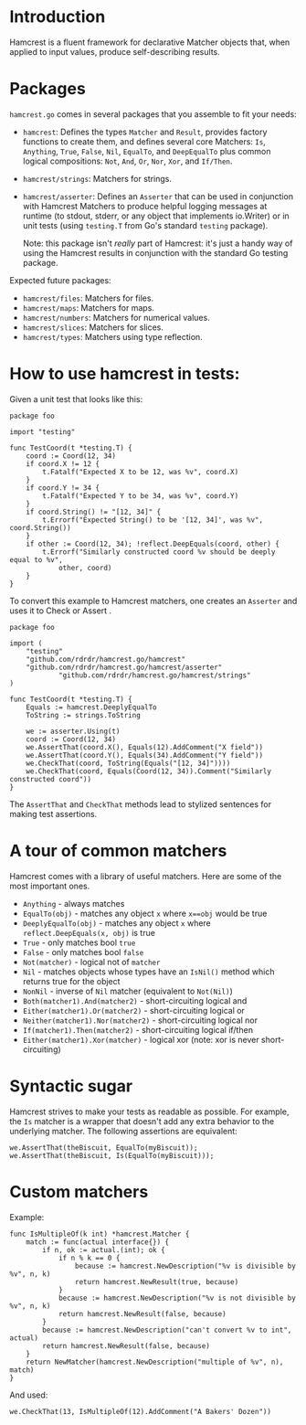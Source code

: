 Introduction
============

Hamcrest is a fluent framework for declarative Matcher objects
that, when applied to input values, produce self-describing
results.

Packages
========

`hamcrest.go` comes in several packages that you assemble to fit your needs:

*  `hamcrest`:  Defines the types `Matcher` and `Result`, provides factory
    functions to create them, and defines several core Matchers:
    `Is`, `Anything`, `True`, `False`, `Nil`, `EqualTo`, and `DeepEqualTo`
    plus common logical compositions: `Not`, `And`, `Or`, `Nor`, `Xor`,
    and `If/Then`.

*   `hamcrest/strings`:  Matchers for strings.

*   `hamcrest/asserter`:  Defines an `Asserter` that can be used in conjunction 
    with Hamcrest Matchers to produce helpful logging messages at runtime
    (to stdout, stderr, or any object that implements io.Writer) or in
    unit tests (using `testing.T` from Go's standard `testing` package).

    Note: this package isn't *really* part of Hamcrest:  it's just a handy
    way of using the Hamcrest results in conjunction with the standard Go
    testing package.

Expected future packages:

*   `hamcrest/files`:  Matchers for files.
*   `hamcrest/maps`:  Matchers for maps.
*   `hamcrest/numbers`:  Matchers for numerical values.
*   `hamcrest/slices`:  Matchers for slices.
*   `hamcrest/types`:  Matchers using type reflection.


How to use hamcrest in tests:
=============================

Given a unit test that looks like this:

	package foo
	
	import "testing"
	
	func TestCoord(t *testing.T) {
		coord := Coord(12, 34)
		if coord.X != 12 {
			t.Fatalf("Expected X to be 12, was %v", coord.X)
		}
		if coord.Y != 34 {
			t.Fatalf("Expected Y to be 34, was %v", coord.Y)
		}
		if coord.String() != "[12, 34]" {
			t.Errorf("Expected String() to be '[12, 34]', was %v", coord.String())
		}
		if other := Coord(12, 34); !reflect.DeepEquals(coord, other) {
			t.Errorf("Similarly constructed coord %v should be deeply equal to %v",
				other, coord)
		}
	}
	
To convert this example to Hamcrest matchers, one creates an `Asserter`
and uses it to Check or Assert .

	package foo
	
	import (
		"testing"
		"github.com/rdrdr/hamcrest.go/hamcrest"
		"github.com/rdrdr/hamcrest.go/hamcrest/asserter"
                "github.com/rdrdr/hamcrest.go/hamcrest/strings"
	)
	
	func TestCoord(t *testing.T) {
		Equals := hamcrest.DeeplyEqualTo
		ToString := strings.ToString
		
		we := asserter.Using(t)
		coord := Coord(12, 34)
		we.AssertThat(coord.X(), Equals(12).AddComment("X field"))
		we.AssertThat(coord.Y(), Equals(34).AddComment("Y field"))
		we.CheckThat(coord, ToString(Equals("[12, 34]"))))
		we.CheckThat(coord, Equals(Coord(12, 34)).Comment("Similarly constructed coord"))
	}

The `AssertThat` and `CheckThat` methods lead to stylized sentences for making
test assertions.

A tour of common matchers
=========================

Hamcrest comes with a library of useful matchers. Here are some of the most
important ones.

  * `Anything` - always matches
  * `EqualTo(obj)` - matches any object `x` where `x==obj` would be true
  * `DeeplyEqualTo(obj)` - matches any object `x` where `reflect.DeepEquals(x, obj)` is true
  * `True` - only matches bool `true`
  * `False` - only matches bool `false`
  * `Not(matcher)` - logical not of `matcher`
  * `Nil` - matches objects whose types have an `IsNil()` method  which returns true for the object
  * `NonNil` - inverse of `Nil` matcher (equivalent to `Not(Nil)`)
  * `Both(matcher1).And(matcher2)` - short-circuiting logical and 
  * `Either(matcher1).Or(matcher2)` - short-circuiting logical or
  * `Neither(matcher1).Nor(matcher2)` - short-circuiting logical nor
  * `If(matcher1).Then(matcher2)` - short-circuiting logical if/then
  * `Either(matcher1).Xor(matcher)` - logical xor (note: xor is never short-circuiting)

Syntactic sugar
===============

Hamcrest strives to make your tests as readable as possible. For example,
the `Is` matcher is a wrapper that doesn't add any extra behavior to the
underlying matcher. The following assertions are equivalent:

    we.AssertThat(theBiscuit, EqualTo(myBiscuit));
    we.AssertThat(theBiscuit, Is(EqualTo(myBiscuit)));

Custom matchers
===============

Example:

    func IsMultipleOf(k int) *hamcrest.Matcher {
        match := func(actual interface{}) {
            if n, ok := actual.(int); ok {
                if n % k == 0 {
                    because := hamcrest.NewDescription("%v is divisible by %v", n, k)
                    return hamcrest.NewResult(true, because)
                }
                because := hamcrest.NewDescription("%v is not divisible by %v", n, k)
                return hamcrest.NewResult(false, because)
            }
            because := hamcrest.NewDescription("can't convert %v to int", actual)
            return hamcrest.NewResult(false, because)
        }
        return NewMatcher(hamcrest.NewDescription("multiple of %v", n), match)        
    }

And used:

    we.CheckThat(13, IsMultipleOf(12).AddComment("A Bakers' Dozen"))
